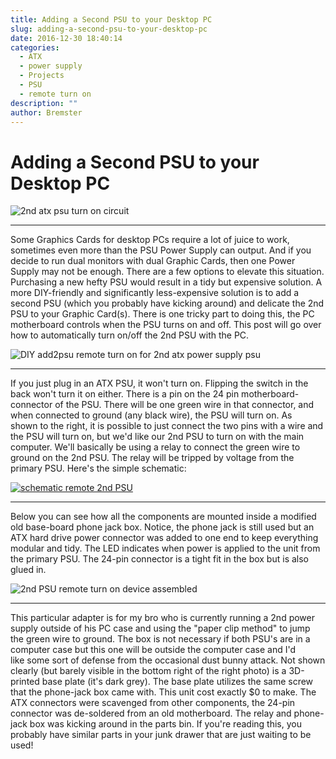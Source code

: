 ```yaml
---
title: Adding a Second PSU to your Desktop PC
slug: adding-a-second-psu-to-your-desktop-pc
date: 2016-12-30 18:40:14
categories:
  - ATX
  - power supply
  - Projects
  - PSU
  - remote turn on
description: ""
author: Bremster
---
```


# Adding a Second PSU to your Desktop PC

![2nd atx psu turn on circuit](/uploads/2016/12/atxpsu-assembled-s-300x211.jpg)

<hr />

Some Graphics Cards for desktop PCs require a lot of juice to work, sometimes even more than the PSU Power Supply can output. And if you decide to run dual monitors with dual Graphic Cards, then one Power Supply may not be enough. There are a few options to elevate this situation. Purchasing a new hefty PSU would result in a tidy but expensive solution. A more DIY-friendly and significantly less-expensive solution is to add a second PSU (which you probably have kicking around) and delicate the 2nd PSU to your Graphic Card(s). There is one tricky part to doing this, the PC motherboard controls when the PSU turns on and off. This post will go over how to automatically turn on/off the 2nd PSU with the PC.

![DIY add2psu remote turn on for 2nd atx power supply psu](/uploads/2016/11/atxpsu-jumper-300x224.jpg)

<hr />

If you just plug in an ATX PSU, it won't turn on. Flipping the switch in the back won't turn it on either. There is a pin on the 24 pin motherboard-connector of the PSU. There will be one green wire in that connector, and when connected to ground (any black wire), the PSU will turn on. As shown to the right, it is possible to just connect the two pins with a wire and the PSU will turn on, but we'd like our 2nd PSU to turn on with the main computer. We'll basically be using a relay to connect the green wire to ground on the 2nd PSU. The relay will be tripped by voltage from the primary PSU. Here's the simple schematic:

[![schematic remote 2nd PSU](/uploads/2016/12/atxpsu-adapterschematic-1024x322.png) ](/uploads/2016/11/atxpsu-adapterschematic.png)

<hr />

Below you can see how all the components are mounted inside a modified old base-board phone jack box. Notice, the phone jack is still used but an ATX hard drive power connector was added to one end to keep everything modular and tidy. The LED indicates when power is applied to the unit from the primary PSU. The 24-pin connector is a tight fit in the box but is also glued in.

![2nd PSU remote turn on device assembled](/uploads/2016/12/atxpsu-assembled-1024x467.jpg)

<hr />

This particular adapter is for my bro who is currently running a 2nd power supply outside of his PC case and using the "paper clip method" to jump the green wire to ground. The box is not necessary if both PSU's are in a computer case but this one will be outside the computer case and I'd like some sort of defense from the occasional dust bunny attack. Not shown clearly (but barely visible in the bottom right of the right photo) is a 3D-printed base plate (it's dark grey). The base plate utilizes the same screw that the phone-jack box came with. This unit cost exactly $0 to make. The ATX connectors were scavenged from other components, the 24-pin connector was de-soldered from an old motherboard. The relay and phone-jack box was kicking around in the parts bin. If you're reading this, you probably have similar parts in your junk drawer that are just waiting to be used!
